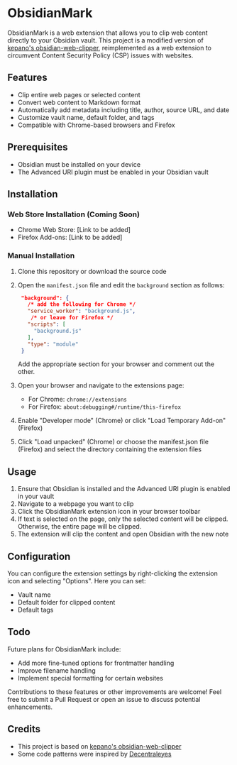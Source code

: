 # ObsidianMark

ObsidianMark is a web extension that allows you to clip web content directly to your Obsidian vault. This project is a modified version of [kepano's obsidian-web-clipper](https://github.com/kepano/obsidian-web-clipper), reimplemented as a web extension to circumvent Content Security Policy (CSP) issues with websites.

## Features

- Clip entire web pages or selected content
- Convert web content to Markdown format
- Automatically add metadata including title, author, source URL, and date
- Customize vault name, default folder, and tags
- Compatible with Chrome-based browsers and Firefox

## Prerequisites

- Obsidian must be installed on your device
- The Advanced URI plugin must be enabled in your Obsidian vault

## Installation

### Web Store Installation (Coming Soon)
- Chrome Web Store: [Link to be added]
- Firefox Add-ons: [Link to be added]

### Manual Installation

1. Clone this repository or download the source code
2. Open the `manifest.json` file and edit the `background` section as follows:

   ```json
    "background": {
      /* add the following for Chrome */
      "service_worker": "background.js",
       /* or leave for Firefox */
      "scripts": [
        "background.js"
      ],
      "type": "module"
    }
   ```

   Add the appropriate section for your browser and comment out the other.

3. Open your browser and navigate to the extensions page:
   - For Chrome: `chrome://extensions`
   - For Firefox: `about:debugging#/runtime/this-firefox`
4. Enable "Developer mode" (Chrome) or click "Load Temporary Add-on" (Firefox)
5. Click "Load unpacked" (Chrome) or choose the manifest.json file (Firefox) and select the directory containing the extension files

## Usage

1. Ensure that Obsidian is installed and the Advanced URI plugin is enabled in your vault
2. Navigate to a webpage you want to clip
3. Click the ObsidianMark extension icon in your browser toolbar
4. If text is selected on the page, only the selected content will be clipped. Otherwise, the entire page will be clipped.
5. The extension will clip the content and open Obsidian with the new note

## Configuration

You can configure the extension settings by right-clicking the extension icon and selecting "Options". Here you can set:

- Vault name
- Default folder for clipped content
- Default tags

## Todo

Future plans for ObsidianMark include:

- Add more fine-tuned options for frontmatter handling
- Improve filename handling
- Implement special formatting for certain websites

Contributions to these features or other improvements are welcome! Feel free to submit a Pull Request or open an issue to discuss potential enhancements.

## Credits

- This project is based on [kepano's obsidian-web-clipper](https://github.com/kepano/obsidian-web-clipper)
- Some code patterns were inspired by [Decentraleyes](https://git.synz.io/Synzvato/decentraleyes)